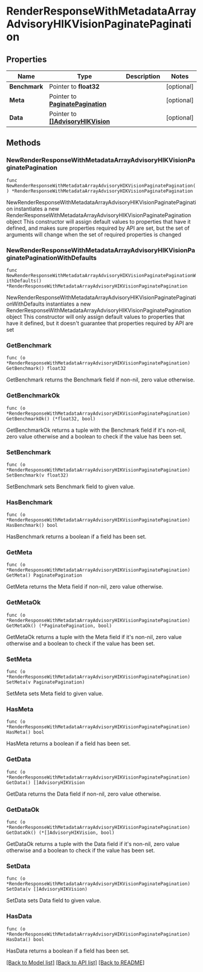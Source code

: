 # RenderResponseWithMetadataArrayAdvisoryHIKVisionPaginatePagination

## Properties

Name | Type | Description | Notes
------------ | ------------- | ------------- | -------------
**Benchmark** | Pointer to **float32** |  | [optional] 
**Meta** | Pointer to [**PaginatePagination**](PaginatePagination.md) |  | [optional] 
**Data** | Pointer to [**[]AdvisoryHIKVision**](AdvisoryHIKVision.md) |  | [optional] 

## Methods

### NewRenderResponseWithMetadataArrayAdvisoryHIKVisionPaginatePagination

`func NewRenderResponseWithMetadataArrayAdvisoryHIKVisionPaginatePagination() *RenderResponseWithMetadataArrayAdvisoryHIKVisionPaginatePagination`

NewRenderResponseWithMetadataArrayAdvisoryHIKVisionPaginatePagination instantiates a new RenderResponseWithMetadataArrayAdvisoryHIKVisionPaginatePagination object
This constructor will assign default values to properties that have it defined,
and makes sure properties required by API are set, but the set of arguments
will change when the set of required properties is changed

### NewRenderResponseWithMetadataArrayAdvisoryHIKVisionPaginatePaginationWithDefaults

`func NewRenderResponseWithMetadataArrayAdvisoryHIKVisionPaginatePaginationWithDefaults() *RenderResponseWithMetadataArrayAdvisoryHIKVisionPaginatePagination`

NewRenderResponseWithMetadataArrayAdvisoryHIKVisionPaginatePaginationWithDefaults instantiates a new RenderResponseWithMetadataArrayAdvisoryHIKVisionPaginatePagination object
This constructor will only assign default values to properties that have it defined,
but it doesn't guarantee that properties required by API are set

### GetBenchmark

`func (o *RenderResponseWithMetadataArrayAdvisoryHIKVisionPaginatePagination) GetBenchmark() float32`

GetBenchmark returns the Benchmark field if non-nil, zero value otherwise.

### GetBenchmarkOk

`func (o *RenderResponseWithMetadataArrayAdvisoryHIKVisionPaginatePagination) GetBenchmarkOk() (*float32, bool)`

GetBenchmarkOk returns a tuple with the Benchmark field if it's non-nil, zero value otherwise
and a boolean to check if the value has been set.

### SetBenchmark

`func (o *RenderResponseWithMetadataArrayAdvisoryHIKVisionPaginatePagination) SetBenchmark(v float32)`

SetBenchmark sets Benchmark field to given value.

### HasBenchmark

`func (o *RenderResponseWithMetadataArrayAdvisoryHIKVisionPaginatePagination) HasBenchmark() bool`

HasBenchmark returns a boolean if a field has been set.

### GetMeta

`func (o *RenderResponseWithMetadataArrayAdvisoryHIKVisionPaginatePagination) GetMeta() PaginatePagination`

GetMeta returns the Meta field if non-nil, zero value otherwise.

### GetMetaOk

`func (o *RenderResponseWithMetadataArrayAdvisoryHIKVisionPaginatePagination) GetMetaOk() (*PaginatePagination, bool)`

GetMetaOk returns a tuple with the Meta field if it's non-nil, zero value otherwise
and a boolean to check if the value has been set.

### SetMeta

`func (o *RenderResponseWithMetadataArrayAdvisoryHIKVisionPaginatePagination) SetMeta(v PaginatePagination)`

SetMeta sets Meta field to given value.

### HasMeta

`func (o *RenderResponseWithMetadataArrayAdvisoryHIKVisionPaginatePagination) HasMeta() bool`

HasMeta returns a boolean if a field has been set.

### GetData

`func (o *RenderResponseWithMetadataArrayAdvisoryHIKVisionPaginatePagination) GetData() []AdvisoryHIKVision`

GetData returns the Data field if non-nil, zero value otherwise.

### GetDataOk

`func (o *RenderResponseWithMetadataArrayAdvisoryHIKVisionPaginatePagination) GetDataOk() (*[]AdvisoryHIKVision, bool)`

GetDataOk returns a tuple with the Data field if it's non-nil, zero value otherwise
and a boolean to check if the value has been set.

### SetData

`func (o *RenderResponseWithMetadataArrayAdvisoryHIKVisionPaginatePagination) SetData(v []AdvisoryHIKVision)`

SetData sets Data field to given value.

### HasData

`func (o *RenderResponseWithMetadataArrayAdvisoryHIKVisionPaginatePagination) HasData() bool`

HasData returns a boolean if a field has been set.


[[Back to Model list]](../README.md#documentation-for-models) [[Back to API list]](../README.md#documentation-for-api-endpoints) [[Back to README]](../README.md)


